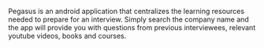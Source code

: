 Pegasus is an android application that centralizes the learning resources needed to prepare for an interview.
Simply search the company name and the app will provide you with questions from previous interviewees, relevant youtube videos,
books and courses.
